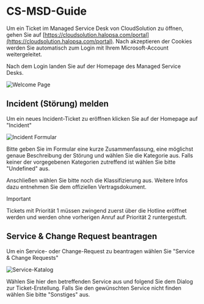 # CS-MSD-Guide

Um ein Ticket im Managed Service Desk von CloudSolution zu öffnen, gehen Sie auf [https://cloudsolution.halopsa.com/portal](https://cloudsolution.halopsa.com/portal). Nach akzeptieren der Cookies werden Sie automatisch zum Login mit Ihrem Microsoft-Account weitergeleitet.

Nach dem Login landen Sie auf der Homepage des Managed Service Desks.

![Welcome Page](https://github.com/user-attachments/assets/5bab111d-81aa-44ac-b531-fe553beeccbd)

## Incident (Störung) melden
Um ein neues Incident-Ticket zu eröffnen klicken Sie auf der Homepage auf "Incident"

![Incident Formular](https://github.com/user-attachments/assets/21a4ce03-8fb3-498c-b229-07fa1d98aeb6)

Bitte geben Sie im Formular eine kurze Zusammenfassung, eine möglichst genaue Beschreibung der Störung und wählen Sie die Kategorie aus.
Falls keiner der vorgegebenen Kategorien zutreffend ist wählen Sie bitte "Undefined" aus.

Anschließen wählen Sie bitte noch die Klassifizierung aus. Weitere Infos dazu entnehmen Sie dem offiziellen Vertragsdokument.

> [!IMPORTANT]
> Tickets mit Priorität 1 müssen zwingend zuerst über die Hotline eröffnet werden und werden ohne vorherigen Anruf auf Priorität 2 runtergestuft.


## Service & Change Request beantragen
Um ein Service- oder Change-Request zu beantragen wählen Sie "Service & Change Requests"

![Service-Katalog](https://github.com/user-attachments/assets/269c5b2c-7691-49fc-b261-4dc6e1ff624a)

Wählen Sie hier den betreffenden Service aus und folgend Sie dem Dialog zur Ticket-Erstellung.
Falls Sie den gewünschten Service nicht finden wählen Sie bitte "Sonstiges" aus.


